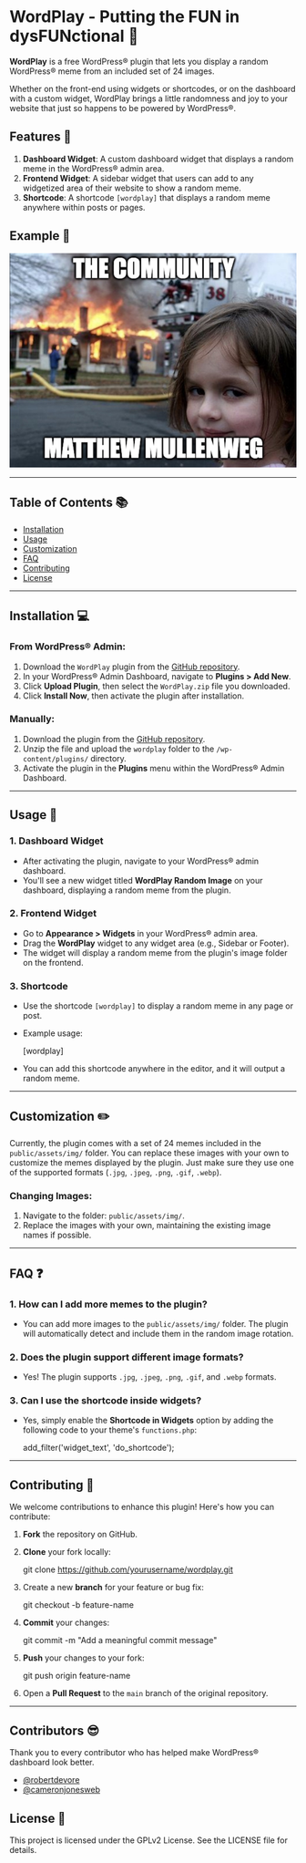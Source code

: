 # WordPlay - Putting the FUN in dysFUNctional 🎉

**WordPlay** is a free WordPress® plugin that lets you display a random WordPress® meme from an included set of 24 images. 

Whether on the front-end using widgets or shortcodes, or on the dashboard with a custom widget, WordPlay brings a little randomness and joy to your website that just so happens to be powered by WordPress®.

## Features 🚀

1. **Dashboard Widget**: A custom dashboard widget that displays a random meme in the WordPress® admin area.
2. **Frontend Widget**: A sidebar widget that users can add to any widgetized area of their website to show a random meme.
3. **Shortcode**: A shortcode `[wordplay]` that displays a random meme anywhere within posts or pages.

## Example 📸
![Matt's Scorched Earth Campaign](public/img/matt-the-community-fire.jpg)
* * *

## Table of Contents 📚

- [Installation](#installation)
- [Usage](#usage)
- [Customization](#customization)
- [FAQ](#faq)
- [Contributing](#contributing)
- [License](#license)
* * *

## Installation 💻

### From WordPress® Admin:

1. Download the `WordPlay` plugin from the [GitHub repository](https://github.com/robertdevore/wordplay).
2. In your WordPress® Admin Dashboard, navigate to **Plugins > Add New**.
3. Click **Upload Plugin**, then select the `WordPlay.zip` file you downloaded.
4. Click **Install Now**, then activate the plugin after installation.

### Manually:

1. Download the plugin from the [GitHub repository](https://github.com/robertdevore/wordplay).
2. Unzip the file and upload the `wordplay` folder to the `/wp-content/plugins/` directory.
3. Activate the plugin in the **Plugins** menu within the WordPress® Admin Dashboard.
* * *

## Usage 🎨

### 1. **Dashboard Widget**

- After activating the plugin, navigate to your WordPress® admin dashboard.
- You'll see a new widget titled **WordPlay Random Image** on your dashboard, displaying a random meme from the plugin.

### 2. **Frontend Widget**

- Go to **Appearance > Widgets** in your WordPress® admin area.
- Drag the **WordPlay** widget to any widget area (e.g., Sidebar or Footer).
- The widget will display a random meme from the plugin's image folder on the frontend.

### 3. **Shortcode**

- Use the shortcode `[wordplay]` to display a random meme in any page or post.
- Example usage:

    [wordplay]

- You can add this shortcode anywhere in the editor, and it will output a random meme.
* * *

## Customization ✏️

Currently, the plugin comes with a set of 24 memes included in the `public/assets/img/` folder. You can replace these images with your own to customize the memes displayed by the plugin. Just make sure they use one of the supported formats (`.jpg`, `.jpeg`, `.png`, `.gif`, `.webp`).

### Changing Images:

1. Navigate to the folder: `public/assets/img/`.
2. Replace the images with your own, maintaining the existing image names if possible.

* * *

## FAQ ❓

### 1. How can I add more memes to the plugin?

- You can add more images to the `public/assets/img/` folder. The plugin will automatically detect and include them in the random image rotation.

### 2. Does the plugin support different image formats?

- Yes! The plugin supports `.jpg`, `.jpeg`, `.png`, `.gif`, and `.webp` formats.

### 3. Can I use the shortcode inside widgets?

- Yes, simply enable the **Shortcode in Widgets** option by adding the following code to your theme's `functions.php`:

    add_filter('widget_text', 'do_shortcode');

* * *

## Contributing 🤝

We welcome contributions to enhance this plugin! Here's how you can contribute:

1. **Fork** the repository on GitHub.
2. **Clone** your fork locally:

    git clone https://github.com/yourusername/wordplay.git

3. Create a new **branch** for your feature or bug fix:

    git checkout -b feature-name

4. **Commit** your changes:

    git commit -m "Add a meaningful commit message"

5. **Push** your changes to your fork:

    git push origin feature-name

6. Open a **Pull Request** to the `main` branch of the original repository.
* * *

## Contributors 😎

Thank you to every contributor who has helped make WordPress® dashboard look better.

* [@robertdevore](https://github.com/robertdevore)
* [@cameronjonesweb](https://github.com/cameronjonesweb/)

## License 📜

This project is licensed under the GPLv2 License. See the LICENSE file for details.
